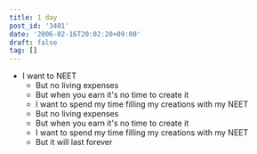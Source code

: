 ```yaml
---
title: 1 day
post_id: '3401'
date: '2006-02-16T20:02:20+09:00'
draft: false
tag: []
---
```


*   I want to NEET
    *   But no living expenses
    *   But when you earn it's no time to create it
    *   I want to spend my time filling my creations with my NEET
    *   But no living expenses
    *   But when you earn it's no time to create it
    *   I want to spend my time filling my creations with my NEET
    *   But it will last forever